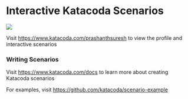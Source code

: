 # Interactive Katacoda Scenarios

[![](http://shields.katacoda.com/katacoda/prashanthsuresh/count.svg)](https://www.katacoda.com/prashanthsuresh "Get your profile on Katacoda.com")

Visit https://www.katacoda.com/prashanthsuresh to view the profile and interactive scenarios

### Writing Scenarios
Visit https://www.katacoda.com/docs to learn more about creating Katacoda scenarios

For examples, visit https://github.com/katacoda/scenario-example
